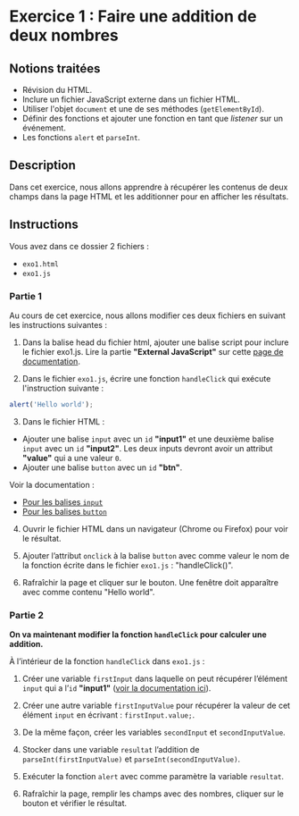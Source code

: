 # Exercice 1 : Faire une addition de deux nombres

## Notions traitées

- Révision du HTML.
- Inclure un fichier JavaScript externe dans un fichier HTML.
- Utiliser l'objet `document` et une de ses méthodes (`getElementById`).
- Définir des fonctions et ajouter une fonction en tant que _listener_ sur un événement.
- Les fonctions `alert` et `parseInt`.

## Description

Dans cet exercice, nous allons apprendre à récupérer les contenus de deux champs dans la page HTML et les additionner pour en afficher les résultats.

## Instructions

Vous avez dans ce dossier 2 fichiers :

- `exo1.html`
- `exo1.js`

### Partie 1

Au cours de cet exercice, nous allons modifier ces deux fichiers en suivant les instructions suivantes :

1. Dans la balise head du fichier html, ajouter une balise script pour inclure le fichier exo1.js.
   Lire la partie **"External JavaScript"** sur cette [page de documentation](https://www.w3schools.com/js/js_whereto.asp).

2. Dans le fichier `exo1.js`, écrire une fonction `handleClick` qui exécute l'instruction suivante :

```js
alert('Hello world');
```

3. Dans le fichier HTML :

- Ajouter une balise `input` avec un `id` **"input1"** et une deuxième balise `input` avec un `id` **"input2"**. Les deux inputs devront avoir un attribut **"value"** qui a une valeur `0`.
- Ajouter une balise `button` avec un `id` **"btn"**.

Voir la documentation :

- [Pour les balises `input`](https://www.w3schools.com/tags/tag_input.asp)
- [Pour les balises `button`](https://www.w3schools.com/tags/tag_button.asp)

4. Ouvrir le fichier HTML dans un navigateur (Chrome ou Firefox) pour voir le résultat.

5. Ajouter l’attribut `onclick` à la balise `button` avec comme valeur le nom de la fonction écrite dans le fichier `exo1.js` : "handleClick()".

6. Rafraîchir la page et cliquer sur le bouton. Une fenêtre doit apparaître avec comme contenu "Hello world".

### Partie 2

**On va maintenant modifier la fonction `handleClick` pour calculer une addition.**

À l’intérieur de la fonction `handleClick` dans `exo1.js` :

1. Créer une variable `firstInput` dans laquelle on peut récupérer l’élément `input` qui a l’`id` **"input1"** ([voir la documentation ici](https://www.w3schools.com/jsref/met_document_getelementbyid.asp)).

2. Créer une autre variable `firstInputValue` pour récupérer la valeur de cet élément `input` en écrivant : `firstInput.value;`.

3. De la même façon, créer les variables `secondInput` et `secondInputValue`.

4. Stocker dans une variable `resultat` l’addition de `parseInt(firstInputValue)` et `parseInt(secondInputValue)`.

5. Exécuter la fonction `alert` avec comme paramètre la variable `resultat`.

6. Rafraîchir la page, remplir les champs avec des nombres, cliquer sur le bouton et vérifier le résultat.

